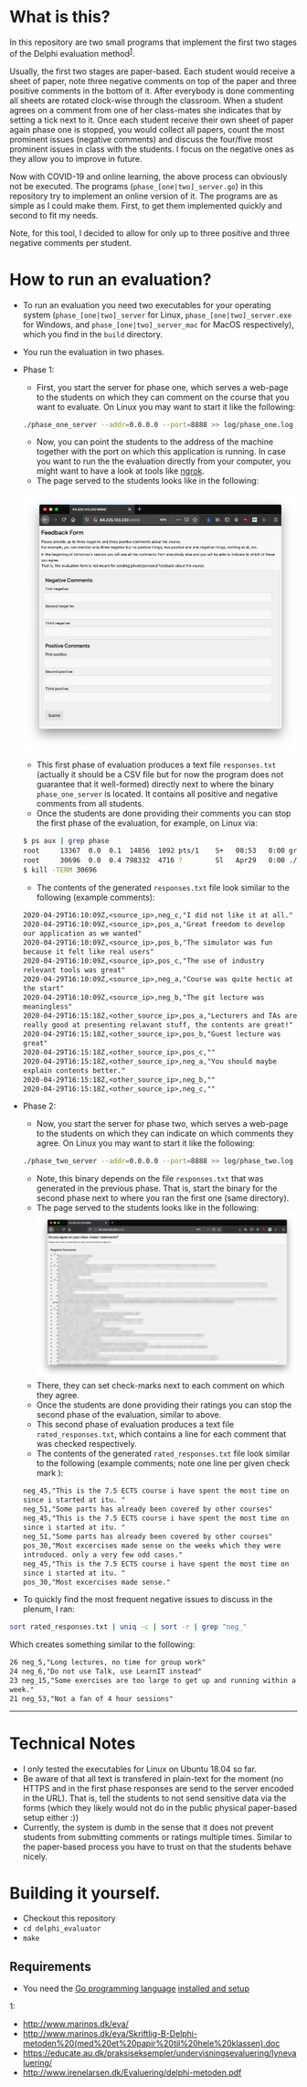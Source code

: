 # What is this?

In this repository are two small programs that implement the first two stages of the Delphi evaluation method<sup>[1](#delphi_links)</sup>.

Usually, the first two stages are paper-based. Each student would receive a sheet of paper, note three negative comments on top of the paper and three positive comments in the bottom of it. After everybody is done commenting all sheets are rotated clock-wise through the classroom. When a student agrees on a comment from one of her class-mates she indicates that by setting a tick next to it. Once each student receive their own sheet of paper again phase one is stopped, you would collect all papers, count the most prominent issues (negative comments) and discuss the four/five most prominent issues in class with the students. I focus on the negative ones as they allow you to improve in future.

Now with COVID-19 and online learning, the above process can obviously not be executed. The programs (`phase_[one|two]_server.go`) in this repository try to implement an online version of it. The programs are as simple as I could make them. First, to get them implemented quickly and second to fit my needs.

Note, for this tool, I decided to allow for only up to three positive and three negative comments per student.


# How to run an evaluation?

  * To run an evaluation you need two executables for your operating system (`phase_[one|two]_server` for Linux, `phase_[one|two]_server.exe` for Windows, and `phase_[one|two]_server_mac` for MacOS respectively), which you find in the `build` directory.
  * You run the evaluation in two phases.
  * Phase 1:
    - First, you start the server for phase one, which serves a web-page to the students on which they can comment on the course that you want to evaluate. On Linux you may want to start it like the following:

    ```bash
    ./phase_one_server --addr=0.0.0.0 --port=8888 >> log/phase_one.log 2>&1 &
    ```

    - Now, you can point the students to the address of the machine together with the port on which this application is running. In case you want to run the the evaluation directly from your computer, you might want to have a look at tools like [ngrok](https://ngrok.com/).
    - The page served to the students looks like in the following:

    ![](images/phase_one.png)

    - This first phase of evaluation produces a text file `responses.txt` (actually it should be a CSV file but for now the program does not guarantee that it well-formed) directly next to where the binary `phase_one_server` is located. It contains all positive and negative comments from all students.
    - Once the students are done providing their comments you can stop the first phase of the evaluation, for example, on Linux via:

    ```bash
    $ ps aux | grep phase
    root     13367  0.0  0.1  14856  1092 pts/1    S+   08:53   0:00 grep --color=auto phase
    root     30696  0.0  0.4 798332  4716 ?        Sl   Apr29   0:00 ./phase_one_server --addr=0.0.0.0 --port=8888
    $ kill -TERM 30696
    ```
    - The contents of the generated `responses.txt` file look similar to the following (example comments):

    ```
    2020-04-29T16:10:09Z,<source_ip>,neg_c,"I did not like it at all."
    2020-04-29T16:10:09Z,<source_ip>,pos_a,"Great freedom to develop our application as we wanted"
    2020-04-29T16:10:09Z,<source_ip>,pos_b,"The simulator was fun because it felt like real users"
    2020-04-29T16:10:09Z,<source_ip>,pos_c,"The use of industry relevant tools was great"
    2020-04-29T16:10:09Z,<source_ip>,neg_a,"Course was quite hectic at the start"
    2020-04-29T16:10:09Z,<source_ip>,neg_b,"The git lecture was meaningless"
    2020-04-29T16:15:18Z,<other_source_ip>,pos_a,"Lecturers and TAs are really good at presenting relavant stuff, the contents are great!"
    2020-04-29T16:15:18Z,<other_source_ip>,pos_b,"Guest lecture was great"
    2020-04-29T16:15:18Z,<other_source_ip>,pos_c,""
    2020-04-29T16:15:18Z,<other_source_ip>,neg_a,"You should maybe explain contents better."
    2020-04-29T16:15:18Z,<other_source_ip>,neg_b,""
    2020-04-29T16:15:18Z,<other_source_ip>,neg_c,""
    ```

  * Phase 2:
    - Now, you start the server for phase two, which serves a web-page to the students on which they can indicate on which comments they agree.
    On Linux you may want to start it like the following:

    ```bash
    ./phase_two_server --addr=0.0.0.0 --port=8888 >> log/phase_two.log 2>&1 &
    ```
    
    - Note, this binary depends on the file `responses.txt` that was generated in the previous phase. That is, start the binary for the second phase next to where you ran the first one (same directory).
    - The page served to the students looks like in the following:
    ![](images/phase_two.png)
    - There, they can set check-marks next to each comment on which they agree.
    - Once the students are done providing their ratings you can stop the second phase of the evaluation, similar to above.
    - This second phase of evaluation produces a text file `rated_responses.txt`, which contains a line for each comment that was checked respectively.
    - The contents of the generated `rated_responses.txt` file look similar to the following (example comments; note one line per given check mark ):

    ```
    neg_45,"This is the 7.5 ECTS course i have spent the most time on since i started at itu. "
    neg_51,"Some parts has already been covered by other courses"
    neg_45,"This is the 7.5 ECTS course i have spent the most time on since i started at itu. "
    neg_51,"Some parts has already been covered by other courses"
    pos_30,"Most excercises made sense on the weeks which they were introduced. only a very few odd cases."
    neg_45,"This is the 7.5 ECTS course i have spent the most time on since i started at itu. "
    pos_30,"Most excercises made sense."
    ```

  * To quickly find the most frequent negative issues to discuss in the plenum, I ran:

  ```bash
  sort rated_responses.txt | uniq -c | sort -r | grep "neg_"
  ```

  Which creates something similar to the following:

  ```
  26 neg_5,"Long lectures, no time for group work"
  24 neg_6,"Do not use Talk, use LearnIT instead"
  23 neg_15,"Some exercises are too large to get up and running within a week."
  21 neg_53,"Not a fan of 4 hour sessions"
  ```

--------

# Technical Notes

  * I only tested the executables for Linux on Ubuntu 18.04 so far.
  * Be aware of that all text is transfered in plain-text for the moment (no HTTPS and in the first phase responses are send to the server encoded in the URL). That is, tell the students to not send sensitive data via the forms (which they likely would not do in the public physical paper-based setup either :))
  * Currently, the system is dumb in the sense that it does not prevent students from submitting comments or ratings multiple times. Similar to the paper-based process you have to trust on that the students behave nicely.

# Building it yourself.

  * Checkout this repository
  * `cd delphi_evaluator`
  * `make`

## Requirements

  * You need the [Go programming language](https://golang.org/) [installed and setup](https://golang.org/doc/install)


<a name="delphi_links">1</a>:
  * http://www.marinos.dk/eva/
  * http://www.marinos.dk/eva/Skriftlig-B-Delphi-metoden%20(med%20et%20papir%20til%20hele%20klassen).doc
  * https://educate.au.dk/praksiseksempler/undervisningsevaluering/lynevaluering/
  * http://www.irenelarsen.dk/Evaluering/delphi-metoden.pdf